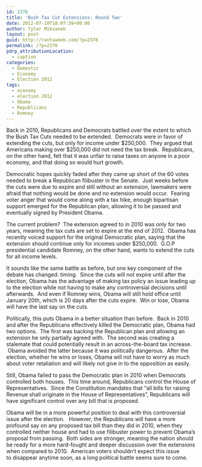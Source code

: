 ```yaml
---
id: 2376
title: 'Bush Tax Cut Extensions: Round Two'
date: 2012-07-10T18:07:59+00:00
author: Tyler Miksanek
layout: post
guid: http://rantaweek.com/?p=2376
permalink: /?p=2376
pdrp_attributionLocation:
  - caption
categories:
  - Domestic
  - Economy
  - Election 2012
tags:
  - economy
  - election 2012
  - Obama
  - Republicans
  - Romney
---
```

Back in 2010, Republicans and Democrats battled over the extent to which the Bush Tax Cuts needed to be extended.  Democrats were in favor of extending the cuts, but only for income under $250,000.  They argued that Americans making over $250,000 did not need the tax break.  Republicans, on the other hand, felt that it was unfair to raise taxes on anyone in a poor economy, and that doing so would hurt growth.

Democratic hopes quickly faded after they came up short of the 60 votes needed to break a Republican filibuster in the Senate.  Just weeks before the cuts were due to expire and still without an extension, lawmakers were afraid that nothing would be done and no extension would occur.  Fearing voter anger that would come along with a tax hike, enough bipartisan support emerged for the Republican plan, allowing it to be passed and eventually signed by President Obama.

The current problem?  The extension agreed to in 2010 was only for two years, meaning the tax cuts are set to expire at the end of 2012.  Obama has recently voiced support for the original Democratic plan, saying that the extension should continue only for incomes under $250,000.  G.O.P presidential candidate Romney, on the other hand, wants to extend the cuts for all income levels.

It sounds like the same battle as before, but one key component of the debate has changed: timing.  Since the cuts will not expire until after the election, Obama has the advantage of making tax policy an issue leading up to the election while not having to make any controversial decisions until afterwards.  And even if Romney wins, Obama will still hold office until January 20th, which is 20 days after the cuts expire.  Win or lose, Obama will have the last say on the cuts.

Politically, this puts Obama in a better situation than before.  Back in 2010 and after the Republicans effectively killed the Democratic plan, Obama had two options.  The first was backing the Republican plan and allowing an extension he only partially agreed with.  The second was creating a stalemate that could potentially result in an across-the-board tax increase.  Obama avoided the latter because it was politically dangerous.  After the election, whether he wins or loses, Obama will not have to worry as much about voter retaliation and will likely not give in to the opposition as easily.

Still, Obama failed to pass the Democratic plan in 2010 when Democrats controlled both houses.  This time around, Republicans control the House of Representatives.  Since the Constitution mandates that &#8220;all bills for raising Revenue shall originate in the House of Representatives&#8221;, Republicans will have significant control over any bill that is proposed.

Obama will be in a more powerful position to deal with this controversial issue after the election.   However, the Republicans will have a more profound say on any proposed tax bill than they did in 2010, when they controlled neither house and had to use filibuster power to prevent Obama&#8217;s proposal from passing.  Both sides are stronger, meaning the nation should be ready for a more hard-fought and deeper discussion over the extensions when compared to 2010.  American voters shouldn&#8217;t expect this issue to disappear anytime soon, as a long political battle seems sure to come.

&nbsp;